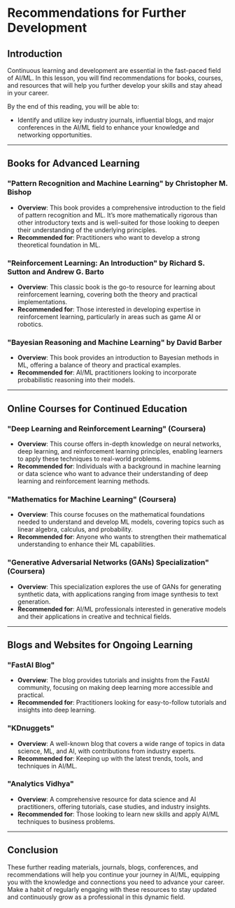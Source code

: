 # Recommendations for Further Development

## Introduction

Continuous learning and development are essential in the fast-paced field of AI/ML. In this lesson, you will find recommendations for books, courses, and resources that will help you further develop your skills and stay ahead in your career.

By the end of this reading, you will be able to:

- Identify and utilize key industry journals, influential blogs, and major conferences in the AI/ML field to enhance your knowledge and networking opportunities.

---

## Books for Advanced Learning

### "Pattern Recognition and Machine Learning" by Christopher M. Bishop
- **Overview**: This book provides a comprehensive introduction to the field of pattern recognition and ML. It’s more mathematically rigorous than other introductory texts and is well-suited for those looking to deepen their understanding of the underlying principles.
- **Recommended for**: Practitioners who want to develop a strong theoretical foundation in ML.

### "Reinforcement Learning: An Introduction" by Richard S. Sutton and Andrew G. Barto
- **Overview**: This classic book is the go-to resource for learning about reinforcement learning, covering both the theory and practical implementations.
- **Recommended for**: Those interested in developing expertise in reinforcement learning, particularly in areas such as game AI or robotics.

### "Bayesian Reasoning and Machine Learning" by David Barber
- **Overview**: This book provides an introduction to Bayesian methods in ML, offering a balance of theory and practical examples.
- **Recommended for**: AI/ML practitioners looking to incorporate probabilistic reasoning into their models.

---

## Online Courses for Continued Education

### "Deep Learning and Reinforcement Learning" (Coursera)
- **Overview**: This course offers in-depth knowledge on neural networks, deep learning, and reinforcement learning principles, enabling learners to apply these techniques to real-world problems.
- **Recommended for**: Individuals with a background in machine learning or data science who want to advance their understanding of deep learning and reinforcement learning methods.

### "Mathematics for Machine Learning" (Coursera)
- **Overview**: This course focuses on the mathematical foundations needed to understand and develop ML models, covering topics such as linear algebra, calculus, and probability.
- **Recommended for**: Anyone who wants to strengthen their mathematical understanding to enhance their ML capabilities.

### "Generative Adversarial Networks (GANs) Specialization" (Coursera)
- **Overview**: This specialization explores the use of GANs for generating synthetic data, with applications ranging from image synthesis to text generation.
- **Recommended for**: AI/ML professionals interested in generative models and their applications in creative and technical fields.

---

## Blogs and Websites for Ongoing Learning

### "FastAI Blog"
- **Overview**: The blog provides tutorials and insights from the FastAI community, focusing on making deep learning more accessible and practical.
- **Recommended for**: Practitioners looking for easy-to-follow tutorials and insights into deep learning.

### "KDnuggets"
- **Overview**: A well-known blog that covers a wide range of topics in data science, ML, and AI, with contributions from industry experts.
- **Recommended for**: Keeping up with the latest trends, tools, and techniques in AI/ML.

### "Analytics Vidhya"
- **Overview**: A comprehensive resource for data science and AI practitioners, offering tutorials, case studies, and industry insights.
- **Recommended for**: Those looking to learn new skills and apply AI/ML techniques to business problems.

---

## Conclusion

These further reading materials, journals, blogs, conferences, and recommendations will help you continue your journey in AI/ML, equipping you with the knowledge and connections you need to advance your career. Make a habit of regularly engaging with these resources to stay updated and continuously grow as a professional in this dynamic field.
